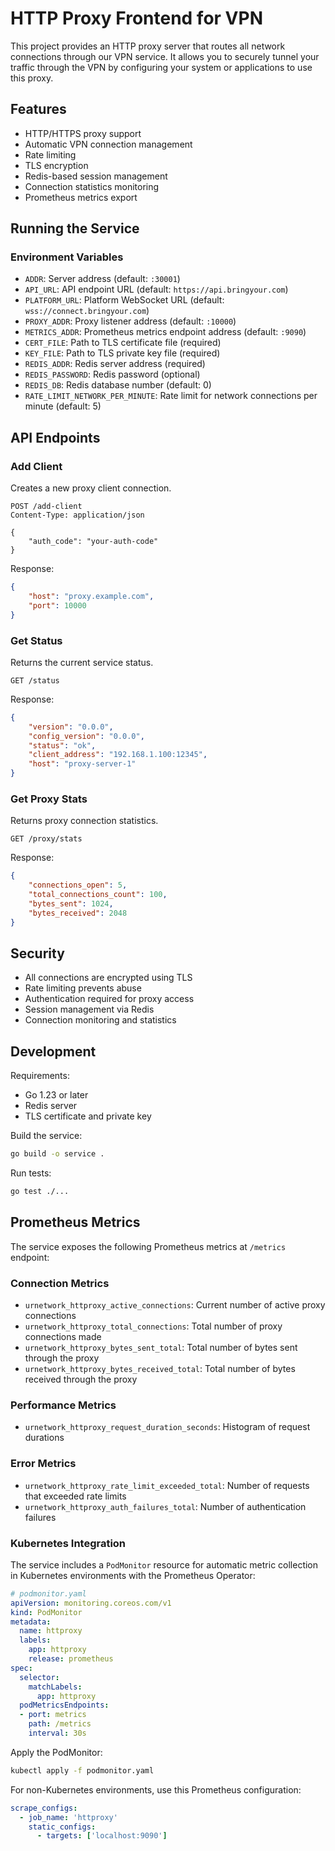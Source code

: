 # HTTP Proxy Frontend for VPN

This project provides an HTTP proxy server that routes all network connections through our VPN service. It allows you to securely tunnel your traffic through the VPN by configuring your system or applications to use this proxy.

## Features

- HTTP/HTTPS proxy support
- Automatic VPN connection management
- Rate limiting
- TLS encryption
- Redis-based session management
- Connection statistics monitoring
- Prometheus metrics export

## Running the Service

### Environment Variables

- `ADDR`: Server address (default: `:30001`)
- `API_URL`: API endpoint URL (default: `https://api.bringyour.com`)
- `PLATFORM_URL`: Platform WebSocket URL (default: `wss://connect.bringyour.com`)
- `PROXY_ADDR`: Proxy listener address (default: `:10000`)
- `METRICS_ADDR`: Prometheus metrics endpoint address (default: `:9090`)
- `CERT_FILE`: Path to TLS certificate file (required)
- `KEY_FILE`: Path to TLS private key file (required)
- `REDIS_ADDR`: Redis server address (required)
- `REDIS_PASSWORD`: Redis password (optional)
- `REDIS_DB`: Redis database number (default: 0)
- `RATE_LIMIT_NETWORK_PER_MINUTE`: Rate limit for network connections per minute (default: 5)

## API Endpoints

### Add Client

Creates a new proxy client connection.

```http
POST /add-client
Content-Type: application/json

{
    "auth_code": "your-auth-code"
}
```

Response:
```json
{
    "host": "proxy.example.com",
    "port": 10000
}
```

### Get Status

Returns the current service status.

```http
GET /status
```

Response:
```json
{
    "version": "0.0.0",
    "config_version": "0.0.0",
    "status": "ok",
    "client_address": "192.168.1.100:12345",
    "host": "proxy-server-1"
}
```

### Get Proxy Stats

Returns proxy connection statistics.

```http
GET /proxy/stats
```

Response:
```json
{
    "connections_open": 5,
    "total_connections_count": 100,
    "bytes_sent": 1024,
    "bytes_received": 2048
}
```

## Security

- All connections are encrypted using TLS
- Rate limiting prevents abuse
- Authentication required for proxy access
- Session management via Redis
- Connection monitoring and statistics

## Development

Requirements:
- Go 1.23 or later
- Redis server
- TLS certificate and private key

Build the service:

```bash
go build -o service .
```

Run tests:

```bash
go test ./...
```

## Prometheus Metrics

The service exposes the following Prometheus metrics at `/metrics` endpoint:

### Connection Metrics
- `urnetwork_httproxy_active_connections`: Current number of active proxy connections
- `urnetwork_httproxy_total_connections`: Total number of proxy connections made
- `urnetwork_httproxy_bytes_sent_total`: Total number of bytes sent through the proxy
- `urnetwork_httproxy_bytes_received_total`: Total number of bytes received through the proxy

### Performance Metrics
- `urnetwork_httproxy_request_duration_seconds`: Histogram of request durations

### Error Metrics
- `urnetwork_httproxy_rate_limit_exceeded_total`: Number of requests that exceeded rate limits
- `urnetwork_httproxy_auth_failures_total`: Number of authentication failures

### Kubernetes Integration

The service includes a `PodMonitor` resource for automatic metric collection in Kubernetes environments with the Prometheus Operator:

```yaml
# podmonitor.yaml
apiVersion: monitoring.coreos.com/v1
kind: PodMonitor
metadata:
  name: httproxy
  labels:
    app: httproxy
    release: prometheus
spec:
  selector:
    matchLabels:
      app: httproxy
  podMetricsEndpoints:
  - port: metrics
    path: /metrics
    interval: 30s
```

Apply the PodMonitor:
```bash
kubectl apply -f podmonitor.yaml
```

For non-Kubernetes environments, use this Prometheus configuration:
```yaml
scrape_configs:
  - job_name: 'httproxy'
    static_configs:
      - targets: ['localhost:9090']
```

